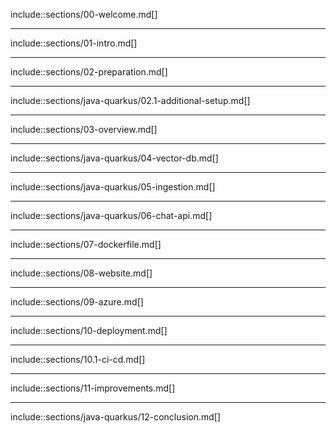 include::sections/00-welcome.md[]

---

include::sections/01-intro.md[]

---

include::sections/02-preparation.md[]

---

include::sections/java-quarkus/02.1-additional-setup.md[]

---

include::sections/03-overview.md[]

---

include::sections/java-quarkus/04-vector-db.md[]

---

include::sections/java-quarkus/05-ingestion.md[]

---

include::sections/java-quarkus/06-chat-api.md[]

---

include::sections/07-dockerfile.md[]

---

include::sections/08-website.md[]

---

include::sections/09-azure.md[]

---

include::sections/10-deployment.md[]

---

include::sections/10.1-ci-cd.md[]

---

include::sections/11-improvements.md[]

---

include::sections/java-quarkus/12-conclusion.md[]
